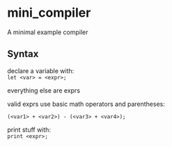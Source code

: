 # mini_compiler

A minimal example compiler

## Syntax

declare a variable with:  
```let <var> = <expr>;```

everything else are exprs

valid exprs use basic math operators and parentheses:

```(<var1> + <var2>) - (<var3> + <var4>);```

print stuff with:  
```print <expr>;```
